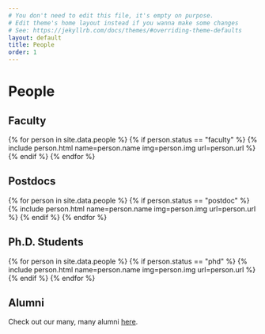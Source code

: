 ```yaml
---
# You don't need to edit this file, it's empty on purpose.
# Edit theme's home layout instead if you wanna make some changes
# See: https://jekyllrb.com/docs/themes/#overriding-theme-defaults
layout: default
title: People
order: 1
---
```

<style type="text/css">
  .people {
    display: flex;
    flex-direction: row;
    flex-wrap: wrap;
  }
</style>

<h1>People</h1>

<h2>Faculty</h2>
<p>
  <div class="people">
    {% for person in site.data.people %}
      {% if person.status == "faculty" %}
        {% include person.html name=person.name img=person.img url=person.url %}
      {% endif %}
    {% endfor %}
  </div>
</p>

<h2>Postdocs</h2>
<p>
  <div class="people">
    {% for person in site.data.people %}
      {% if person.status == "postdoc" %}
        {% include person.html name=person.name img=person.img url=person.url %}
      {% endif %}
    {% endfor %}
  </div>
</p>

<h2>Ph.D. Students</h2>
<p>
  <div class="people">
    {% for person in site.data.people %}
      {% if person.status == "phd" %}
        {% include person.html name=person.name img=person.img url=person.url %}
      {% endif %}
    {% endfor %}
  </div>
</p>

<h2>Alumni</h2>
Check out our many, many alumni <a href="/alumni">here</a>.
